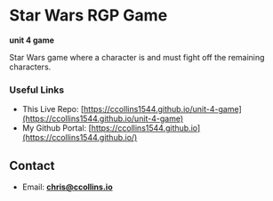 # Star Wars RGP Game 
**unit 4 game** 

Star Wars game where a character is and must fight off the remaining characters.

### Useful Links
* This Live Repo: [https://ccollins1544.github.io/unit-4-game](https://ccollins1544.github.io/unit-4-game)
* My Github Portal: [https://ccollins1544.github.io](https://ccollins1544.github.io/)

## Contact
* Email: **chris@ccollins.io**